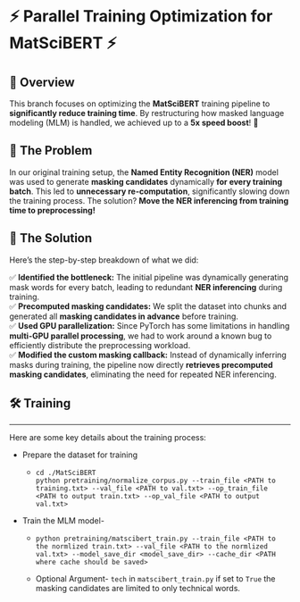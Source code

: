 # ⚡ Parallel Training Optimization for MatSciBERT ⚡  

## 🚀 Overview  
This branch focuses on optimizing the **MatSciBERT** training pipeline to **significantly reduce training time**. By restructuring how masked language modeling (MLM) is handled, we achieved up to a **5x speed boost**! 🎯  

## 🎯 The Problem  
In our original training setup, the **Named Entity Recognition (NER)** model was used to generate **masking candidates** dynamically **for every training batch**. This led to **unnecessary re-computation**, significantly slowing down the training process. The solution? **Move the NER inferencing from training time to preprocessing!**  

## 🔧 The Solution  
Here’s the step-by-step breakdown of what we did:  

✅ **Identified the bottleneck:** The initial pipeline was dynamically generating mask words for every batch, leading to redundant **NER inferencing** during training.  
✅ **Precomputed masking candidates:** We split the dataset into chunks and generated all **masking candidates in advance** before training.  
✅ **Used GPU parallelization:** Since PyTorch has some limitations in handling **multi-GPU parallel processing**, we had to work around a known bug to efficiently distribute the preprocessing workload.  
✅ **Modified the custom masking callback:** Instead of dynamically inferring masks during training, the pipeline now directly **retrieves precomputed masking candidates**, eliminating the need for repeated NER inferencing.  

## 🛠 **Training**  
----------------  

Here are some key details about the training process:  

- Prepare the dataset for training
  - ```
    cd ./MatSciBERT
    python pretraining/normalize_corpus.py --train_file <PATH to training.txt> --val_file <PATH to val.txt> --op_train_file <PATH to output train.txt> --op_val_file <PATH to output val.txt>
    ```
- Train the MLM model-
  - ```
    python pretraining/matscibert_train.py --train_file <PATH to the normlized train.txt> --val_file <PATH to the normlized val.txt> --model_save_dir <model_save_dir> --cache_dir <PATH where cache should be saved>
    ```
  - Optional Argument- `tech` in `matscibert_train.py` if set to `True` the masking candidates are limited to only technical words.

